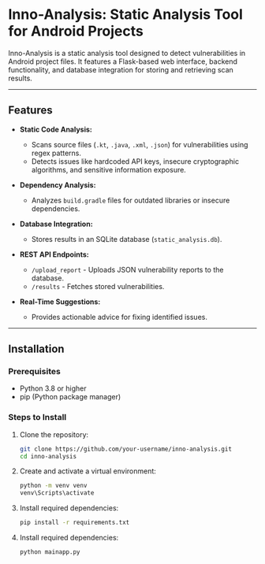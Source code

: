 # Inno-Analysis: Static Analysis Tool for Android Projects

Inno-Analysis is a static analysis tool designed to detect vulnerabilities in Android project files. It features a Flask-based web interface, backend functionality, and database integration for storing and retrieving scan results.

---

## Features

- **Static Code Analysis:**
  - Scans source files (`.kt`, `.java`, `.xml`, `.json`) for vulnerabilities using regex patterns.
  - Detects issues like hardcoded API keys, insecure cryptographic algorithms, and sensitive information exposure.
- **Dependency Analysis:**

  - Analyzes `build.gradle` files for outdated libraries or insecure dependencies.

- **Database Integration:**

  - Stores results in an SQLite database (`static_analysis.db`).

- **REST API Endpoints:**

  - `/upload_report` - Uploads JSON vulnerability reports to the database.
  - `/results` - Fetches stored vulnerabilities.

- **Real-Time Suggestions:**
  - Provides actionable advice for fixing identified issues.

---

## Installation

### Prerequisites

- Python 3.8 or higher
- pip (Python package manager)

### Steps to Install

1. Clone the repository:

   ```bash
   git clone https://github.com/your-username/inno-analysis.git
   cd inno-analysis

   ```

2. Create and activate a virtual environment:

   ```bash
   python -m venv venv
   venv\Scripts\activate

   ```

3. Install required dependencies:

   ```bash
   pip install -r requirements.txt

   ```

4. Install required dependencies:

   ```bash
   python mainapp.py

   ```
